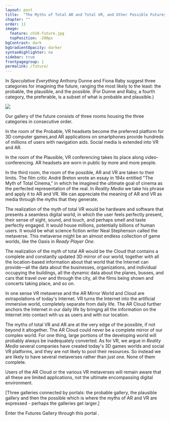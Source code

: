 ```yaml
---
layout: post
title:  "The Myths of Total AR and Total VR, and Other Possible Futures"
chapter: ""
order: 11
image:
  feature: ch10-future.jpg
  topPosition: -200px
bgContrast: dark
bgGradientOpacity: darker
syntaxHighlighter: no
sidebar: true
frontpagegroup: 1
permalink: /future/
---
```

In *Speculative Everything* Anthony Dunne and Fiona Raby suggest three categories for imagining the future, ranging the most likely to the least: the probable, the plausible, and the possible. (For Dunne and Raby, a fourth category, the preferable, is a subset of what is probable and plausible.)

<img class="img img--fullContainer img--16xLeading" src="{{ site.baseurl_book_img }}ch8-futures/future.jpg">


Our gallery of the future consists of three rooms housing the three categories in consecutive order.

In the room of the Probable, VR headsets become the preferred platform for 3D computer games,and AR applications on smartphones provide hundreds of millions of users with navigation aids. Social media is extended into VR and AR. 

In the room of the Plausible, VR conferencing takes its place along video-conferencing. AR headsets are worn in public by more and more people. 

In the third room, the room of the possible, AR and VR are taken to their limits. The film critic André Breton wrote an essay in 194x entitled "The Myth of Total Cinema," in which he imagined the ultimate goal of cinema as the perfected representation of the real. In *Reality Media* we take his phrase and apply it to AR and VR. We can appreciate the meaning of AR and VR as media through the myths that they generate. 

The realization of the myth of total VR would be hardware and software that presents a seamless digital world, in which the user feels perfectly present, their sense of sight, sound, and touch, and perhaps smell and taste perfectly engaged. It would house millions, potentially billions of human users. It would be what science fiction writer Neal Stephenson called the metaverse. This metaverse might be an almost endless collection of game worlds, like the Oasis in *Ready Player One*. 

The realization of the myth of total AR would be the Cloud that contains a complete and constantly updated 3D mirror of our world, together with all the location-based information about that world that the Internet can provide&mdash;all the data about the businesses, organizations, and individual occupying the buildings, all the dynamic data about the planes, busses, and cars that travel over and through the city, all the films being shown and concerts taking place, and so on. 

In one sense VR metaverse and the AR Mirror World and Cloud are extrapolations of today's Internet. VR turns the Internet into the artificial immersive world, completely separate from daily life. The AR Cloud further anchors the Internet in our daily life by bringng all the information on the Internet into contact with us as users and with our location.

The myths of total VR and AR are at the very edge of the possible, if not beyond it altogether. The AR Cloud could never be a complete mirror of our complex world. For one thing, large portions of the developing world will probably always be inadequately converted. As for VR, we argue in *Reality Media* several companies have created today's 3D games worlds and social VR platforms, and they are not likely to pool their resources. So instead we are likely to have several metaverses rather than just one. None of them complete.

Users of the AR Cloud or the various VR metaverses will remain aware that all these are limited applications, not the ultimate encompassing digital environment.

[Three galleries connected by portals: the probable gallery, the plausible gallery and then the possible which is where the myths of AR and VR are expressed - perhaps the galleries get larger.]

Enter the Futures Gallery through this portal <a class="xrlink" room="6" waypoint="future"></a>.
